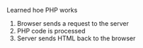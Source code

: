 Learned hoe PHP works
1. Browser sends a request to the server
2. PHP code is processed
3. Server sends HTML back to the browser